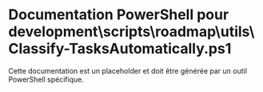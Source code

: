 # Documentation PowerShell pour development\scripts\roadmap\utils\Classify-TasksAutomatically.ps1

Cette documentation est un placeholder et doit être générée par un outil PowerShell spécifique.
